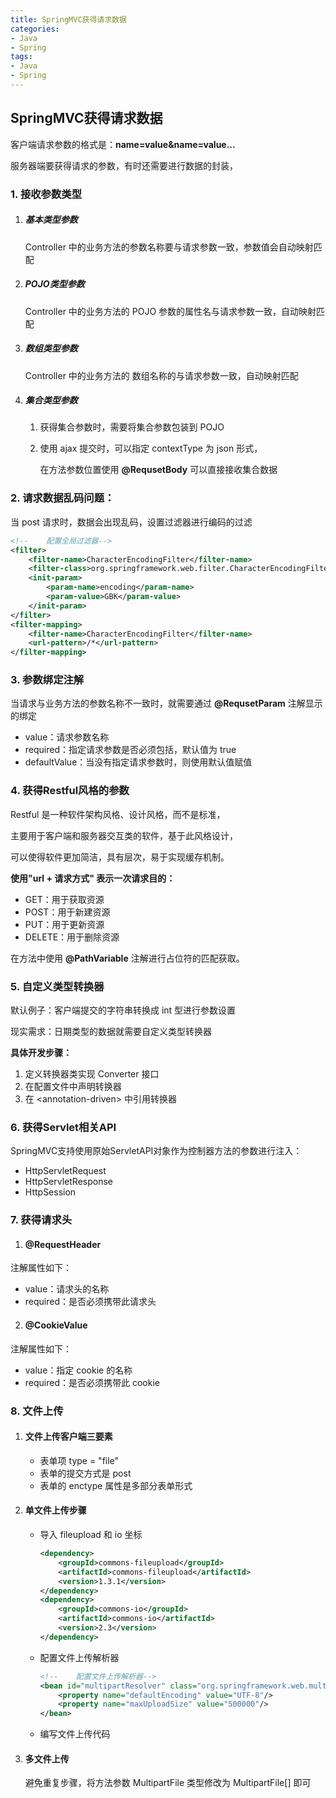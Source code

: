 ```yaml
---
title: SpringMVC获得请求数据
categories:
- Java
- Spring
tags:
- Java
- Spring
---
```


## SpringMVC获得请求数据

<!--more-->

客户端请求参数的格式是：**name=value&name=value...**

服务器端要获得请求的参数，有时还需要进行数据的封装，

### 1. 接收参数类型

1. ##### 基本类型参数

   Controller 中的业务方法的参数名称要与请求参数一致，参数值会自动映射匹配

2. ##### POJO类型参数

   Controller 中的业务方法的 POJO 参数的属性名与请求参数一致，自动映射匹配

3. ##### 数组类型参数

   Controller 中的业务方法的 数组名称的与请求参数一致，自动映射匹配

4. ##### 集合类型参数

   1. 获得集合参数时，需要将集合参数包装到 POJO

   2. 使用 ajax 提交时，可以指定 contextType 为 json 形式，

      在方法参数位置使用 **@RequsetBody** 可以直接接收集合数据

### 2. **请求数据乱码问题：**

当 post 请求时，数据会出现乱码，设置过滤器进行编码的过滤

```xml
<!--    配置全局过滤器-->
<filter>
    <filter-name>CharacterEncodingFilter</filter-name>
    <filter-class>org.springframework.web.filter.CharacterEncodingFilter</filter-class>
    <init-param>
        <param-name>encoding</param-name>
        <param-value>GBK</param-value>
    </init-param>
</filter>
<filter-mapping>
    <filter-name>CharacterEncodingFilter</filter-name>
    <url-pattern>/*</url-pattern>
</filter-mapping>
```

### 3. 参数绑定注解

当请求与业务方法的参数名称不一致时，就需要通过 **@RequsetParam** 注解显示的绑定

* value：请求参数名称
* required：指定请求参数是否必须包括，默认值为 true
* defaultValue：当没有指定请求参数时，则使用默认值赋值

### 4. 获得Restful风格的参数

Restful 是一种软件架构风格、设计风格，而不是标准，

主要用于客户端和服务器交互类的软件，基于此风格设计，

可以使得软件更加简洁，具有层次，易于实现缓存机制。

**使用"url + 请求方式" 表示一次请求目的：**

* GET：用于获取资源
* POST：用于新建资源
* PUT：用于更新资源
* DELETE：用于删除资源

在方法中使用 **@PathVariable** 注解进行占位符的匹配获取。

### 5. 自定义类型转换器

默认例子：客户端提交的字符串转换成 int 型进行参数设置

现实需求：日期类型的数据就需要自定义类型转换器

**具体开发步骤：**

1. 定义转换器类实现 Converter 接口
2. 在配置文件中声明转换器
3. 在 \<annotation-driven> 中引用转换器

### 6. 获得Servlet相关API

SpringMVC支持使用原始ServletAPI对象作为控制器方法的参数进行注入：

* HttpServletRequest
* HttpServletResponse
* HttpSession

### 7. 获得请求头

1. #### @RequestHeader

注解属性如下：

* value：请求头的名称
* required：是否必须携带此请求头

2. #### @CookieValue

注解属性如下：

* value：指定 cookie 的名称
* required：是否必须携带此 cookie

### 8. 文件上传

1. #### 文件上传客户端三要素

   * 表单项 type = "file"
   * 表单的提交方式是 post
   * 表单的 enctype 属性是多部分表单形式

2. #### 单文件上传步骤

   * 导入 fileupload 和 io 坐标

     ```xml
     <dependency>
         <groupId>commons-fileupload</groupId>
         <artifactId>commons-fileupload</artifactId>
         <version>1.3.1</version>
     </dependency>
     <dependency>
         <groupId>commons-io</groupId>
         <artifactId>commons-io</artifactId>
         <version>2.3</version>
     </dependency>
     ```

   * 配置文件上传解析器

     ```xml
     <!--    配置文件上传解析器-->
     <bean id="multipartResolver" class="org.springframework.web.multipart.commons.CommonsMultipartResolver">
         <property name="defaultEncoding" value="UTF-8"/>
         <property name="maxUploadSize" value="500000"/>
     </bean>
     ```

   * 编写文件上传代码

3. #### 多文件上传

   避免重复步骤，将方法参数 MultipartFile 类型修改为 MultipartFile[] 即可

